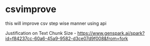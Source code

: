 # csvimprove
this will improve csv step wise manner using api 

Justification on Text Chunk Size - https://www.genspark.ai/spark?id=f84237cc-60a6-45a9-9582-d3ce07d9f008&from=fork

